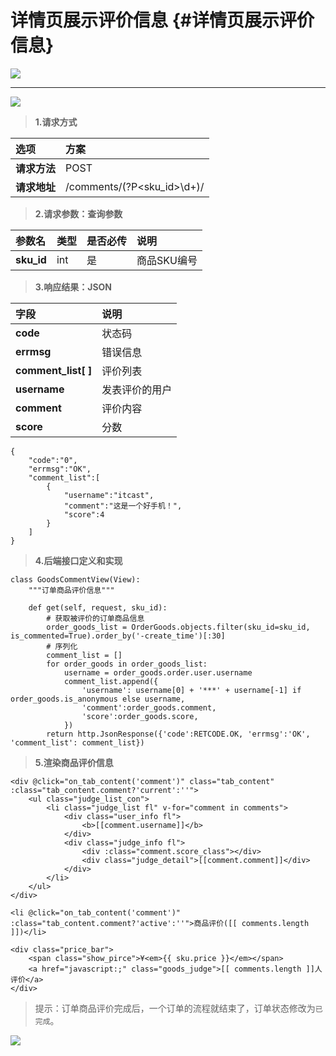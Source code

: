# 详情页展示评价信息 {#详情页展示评价信息}

![](/assets/17商品详情页显示评价信息1.png)

---

![](/assets/17商品详情页显示评价信息2.png)

> **1.请求方式**

| 选项 | 方案 |
| :--- | :--- |
| **请求方法** | POST |
| **请求地址** | /comments/\(?P&lt;sku\_id&gt;\d+\)/ |

> **2.请求参数：查询参数**

| 参数名 | 类型 | 是否必传 | 说明 |
| :--- | :--- | :--- | :--- |
| **sku\_id** | int | 是 | 商品SKU编号 |

> **3.响应结果：JSON**

| 字段 | 说明 |
| :--- | :--- |
| **code** | 状态码 |
| **errmsg** | 错误信息 |
| **comment\_list\[ \]** | 评价列表 |
| **username** | 发表评价的用户 |
| **comment** | 评价内容 |
| **score** | 分数 |

```
{
    "code":"0",
    "errmsg":"OK",
    "comment_list":[
        {
            "username":"itcast",
            "comment":"这是一个好手机！",
            "score":4
        }
    ]
}
```

> **4.后端接口定义和实现**

```
class GoodsCommentView(View):
    """订单商品评价信息"""

    def get(self, request, sku_id):
        # 获取被评价的订单商品信息
        order_goods_list = OrderGoods.objects.filter(sku_id=sku_id, is_commented=True).order_by('-create_time')[:30]
        # 序列化
        comment_list = []
        for order_goods in order_goods_list:
            username = order_goods.order.user.username
            comment_list.append({
                'username': username[0] + '***' + username[-1] if order_goods.is_anonymous else username,
                'comment':order_goods.comment,
                'score':order_goods.score,
            })
        return http.JsonResponse({'code':RETCODE.OK, 'errmsg':'OK', 'comment_list': comment_list})
```

> **5.渲染商品评价信息**

```
<div @click="on_tab_content('comment')" class="tab_content" :class="tab_content.comment?'current':''">
    <ul class="judge_list_con">
        <li class="judge_list fl" v-for="comment in comments">
            <div class="user_info fl">
                <b>[[comment.username]]</b>
            </div>
            <div class="judge_info fl">
                <div :class="comment.score_class"></div>
                <div class="judge_detail">[[comment.comment]]</div>
            </div>
        </li>
    </ul>
</div>
```

```
<li @click="on_tab_content('comment')" :class="tab_content.comment?'active':''">商品评价([[ comments.length ]])</li>
```

```
<div class="price_bar">
    <span class="show_pirce">¥<em>{{ sku.price }}</em></span>
    <a href="javascript:;" class="goods_judge">[[ comments.length ]]人评价</a>
</div>
```

> 提示：订单商品评价完成后，一个订单的流程就结束了，订单状态修改为`已完成`。

![](/assets/18评价完成.png)

